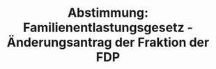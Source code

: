 ---
abstimmung:
  abstimmung: 1
  bundestagssitzung: 98
  legislaturperiode: 19
categories:
- Todo
data:
- title: Abstimmungsergebnis 20190509_1-data.pdf
  url: /res/2021-btw/abstimmungsergebnisse/20190509_1-data.pdf
- title: Abstimmungsergebnis 20190509_1_xls-data.xls
  url: /res/2021-btw/abstimmungsergebnisse/20190509_1_xls-data.xls
- title: Abstimmungsergebnis 20190509_1_xls-datacsv
  url: /res/2021-btw/abstimmungsergebnisse/csv/20190509_1_xls-datacsv
ergebnis:
  afd:
    enthaltung: 0
    gesamt: 91
    ja: 0
    nein: 83
    nichtabgegeben: 8
    ungueltig: 0
  bü90/gr:
    enthaltung: 2
    gesamt: 67
    ja: 57
    nein: 3
    nichtabgegeben: 5
    ungueltig: 0
  cdu/csu:
    enthaltung: 0
    gesamt: 246
    ja: 225
    nein: 0
    nichtabgegeben: 21
    ungueltig: 0
  die linke.:
    enthaltung: 0
    gesamt: 69
    ja: 0
    nein: 63
    nichtabgegeben: 6
    ungueltig: 0
  fdp:
    enthaltung: 0
    gesamt: 80
    ja: 71
    nein: 0
    nichtabgegeben: 9
    ungueltig: 0
  file: 20190509_1_xls-data.xls
  fraktionslos:
    enthaltung: 0
    gesamt: 4
    ja: 1
    nein: 1
    nichtabgegeben: 2
    ungueltig: 0
  spd:
    enthaltung: 0
    gesamt: 152
    ja: 131
    nein: 3
    nichtabgegeben: 18
    ungueltig: 0
layout: abstimmung
links:
- title: Link zu bundestag.de
  url: https://www.bundestag.de/parlament/plenum/abstimmung/abstimmung?id=552
preview: 'Deutscher Bundestag


  98. Sitzung des Deutschen Bundestages

  am Donnerstag, 9. Mai 2019


  Endgültiges Ergebnis der Namentlichen Abstimmung Nr. 1


  Beschlussempfehlung des Auswärtigen Ausschusses (3. Ausschuss) zu dem Antrag der

  Bundesregierung

  Fortsetzung der Beteiligung bewaffneter deutscher Streitkräfte an der Multidimensionalen

  Integrierten Stabilisierungsmission der Vereinten Nationen in Mali (MINUSMA)

  Drs. 19/8972 und 19/9932'
tags:
- Todo
title: 'Abstimmung: Familienentlastungsgesetz - Änderungsantrag der Fraktion der FDP'
---